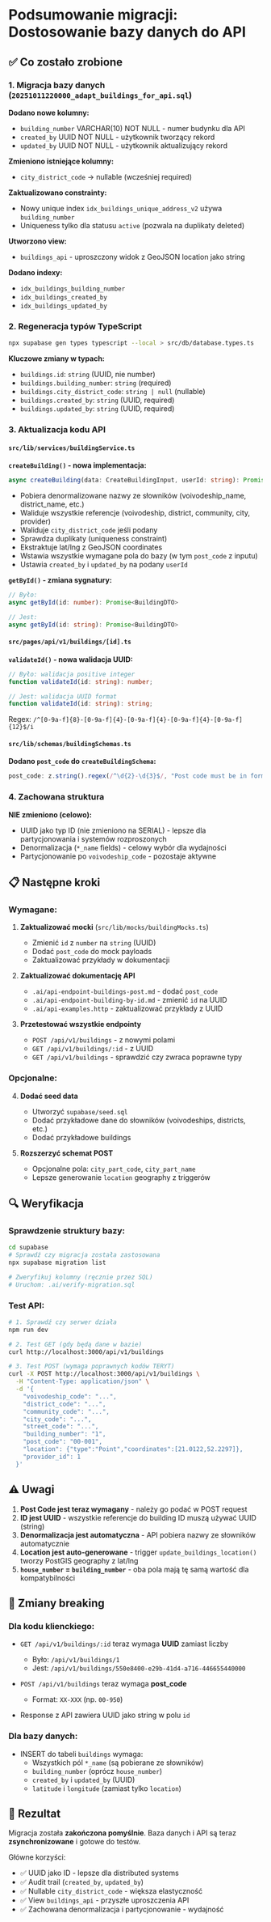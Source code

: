 # Podsumowanie migracji: Dostosowanie bazy danych do API

## ✅ Co zostało zrobione

### 1. Migracja bazy danych (`20251011220000_adapt_buildings_for_api.sql`)

**Dodano nowe kolumny:**

- `building_number` VARCHAR(10) NOT NULL - numer budynku dla API
- `created_by` UUID NOT NULL - użytkownik tworzący rekord
- `updated_by` UUID NOT NULL - użytkownik aktualizujący rekord

**Zmieniono istniejące kolumny:**

- `city_district_code` → nullable (wcześniej required)

**Zaktualizowano constrainty:**

- Nowy unique index `idx_buildings_unique_address_v2` używa `building_number`
- Uniqueness tylko dla statusu `active` (pozwala na duplikaty deleted)

**Utworzono view:**

- `buildings_api` - uproszczony widok z GeoJSON location jako string

**Dodano indexy:**

- `idx_buildings_building_number`
- `idx_buildings_created_by`
- `idx_buildings_updated_by`

### 2. Regeneracja typów TypeScript

```bash
npx supabase gen types typescript --local > src/db/database.types.ts
```

**Kluczowe zmiany w typach:**

- `buildings.id`: `string` (UUID, nie number)
- `buildings.building_number`: `string` (required)
- `buildings.city_district_code`: `string | null` (nullable)
- `buildings.created_by`: `string` (UUID, required)
- `buildings.updated_by`: `string` (UUID, required)

### 3. Aktualizacja kodu API

#### `src/lib/services/buildingService.ts`

**`createBuilding()` - nowa implementacja:**

```typescript
async createBuilding(data: CreateBuildingInput, userId: string): Promise<BuildingDTO>
```

- Pobiera denormalizowane nazwy ze słowników (voivodeship_name, district_name, etc.)
- Waliduje wszystkie referencje (voivodeship, district, community, city, provider)
- Waliduje `city_district_code` jeśli podany
- Sprawdza duplikaty (uniqueness constraint)
- Ekstraktuje lat/lng z GeoJSON coordinates
- Wstawia wszystkie wymagane pola do bazy (w tym `post_code` z inputu)
- Ustawia `created_by` i `updated_by` na podany `userId`

**`getById()` - zmiana sygnatury:**

```typescript
// Było:
async getById(id: number): Promise<BuildingDTO>

// Jest:
async getById(id: string): Promise<BuildingDTO>
```

#### `src/pages/api/v1/buildings/[id].ts`

**`validateId()` - nowa walidacja UUID:**

```typescript
// Było: walidacja positive integer
function validateId(id: string): number;

// Jest: walidacja UUID format
function validateId(id: string): string;
```

Regex: `/^[0-9a-f]{8}-[0-9a-f]{4}-[0-9a-f]{4}-[0-9a-f]{4}-[0-9a-f]{12}$/i`

#### `src/lib/schemas/buildingSchemas.ts`

**Dodano `post_code` do `createBuildingSchema`:**

```typescript
post_code: z.string().regex(/^\d{2}-\d{3}$/, "Post code must be in format XX-XXX");
```

### 4. Zachowana struktura

**NIE zmieniono (celowo):**

- UUID jako typ ID (nie zmieniono na SERIAL) - lepsze dla partycjonowania i systemów rozproszonych
- Denormalizacja (`*_name` fields) - celowy wybór dla wydajności
- Partycjonowanie po `voivodeship_code` - pozostaje aktywne

## 📋 Następne kroki

### Wymagane:

1. **Zaktualizować mocki** (`src/lib/mocks/buildingMocks.ts`)
   - Zmienić `id` z `number` na `string` (UUID)
   - Dodać `post_code` do mock payloads
   - Zaktualizować przykłady w dokumentacji

2. **Zaktualizować dokumentację API**
   - `.ai/api-endpoint-buildings-post.md` - dodać `post_code`
   - `.ai/api-endpoint-building-by-id.md` - zmienić `id` na UUID
   - `.ai/api-examples.http` - zaktualizować przykłady z UUID

3. **Przetestować wszystkie endpointy**
   - `POST /api/v1/buildings` - z nowymi polami
   - `GET /api/v1/buildings/:id` - z UUID
   - `GET /api/v1/buildings` - sprawdzić czy zwraca poprawne typy

### Opcjonalne:

4. **Dodać seed data**
   - Utworzyć `supabase/seed.sql`
   - Dodać przykładowe dane do słowników (voivodeships, districts, etc.)
   - Dodać przykładowe buildings

5. **Rozszerzyć schemat POST**
   - Opcjonalne pola: `city_part_code`, `city_part_name`
   - Lepsze generowanie `location` geography z triggerów

## 🔍 Weryfikacja

### Sprawdzenie struktury bazy:

```bash
cd supabase
# Sprawdź czy migracja została zastosowana
npx supabase migration list

# Zweryfikuj kolumny (ręcznie przez SQL)
# Uruchom: .ai/verify-migration.sql
```

### Test API:

```bash
# 1. Sprawdź czy serwer działa
npm run dev

# 2. Test GET (gdy będą dane w bazie)
curl http://localhost:3000/api/v1/buildings

# 3. Test POST (wymaga poprawnych kodów TERYT)
curl -X POST http://localhost:3000/api/v1/buildings \
  -H "Content-Type: application/json" \
  -d '{
    "voivodeship_code": "...",
    "district_code": "...",
    "community_code": "...",
    "city_code": "...",
    "street_code": "...",
    "building_number": "1",
    "post_code": "00-001",
    "location": {"type":"Point","coordinates":[21.0122,52.2297]},
    "provider_id": 1
  }'
```

## ⚠️ Uwagi

1. **Post Code jest teraz wymagany** - należy go podać w POST request
2. **ID jest UUID** - wszystkie referencje do building ID muszą używać UUID (string)
3. **Denormalizacja jest automatyczna** - API pobiera nazwy ze słowników automatycznie
4. **Location jest auto-generowane** - trigger `update_buildings_location()` tworzy PostGIS geography z lat/lng
5. **`house_number` = `building_number`** - oba pola mają tę samą wartość dla kompatybilności

## 📝 Zmiany breaking

### Dla kodu klienckiego:

- `GET /api/v1/buildings/:id` teraz wymaga **UUID** zamiast liczby
  - Było: `/api/v1/buildings/1`
  - Jest: `/api/v1/buildings/550e8400-e29b-41d4-a716-446655440000`

- `POST /api/v1/buildings` teraz wymaga **post_code**
  - Format: `XX-XXX` (np. `00-950`)

- Response z API zawiera UUID jako string w polu `id`

### Dla bazy danych:

- INSERT do tabeli `buildings` wymaga:
  - Wszystkich pól `*_name` (są pobierane ze słowników)
  - `building_number` (oprócz `house_number`)
  - `created_by` i `updated_by` (UUID)
  - `latitude` i `longitude` (zamiast tylko `location`)

## 🎯 Rezultat

Migracja została **zakończona pomyślnie**. Baza danych i API są teraz **zsynchronizowane** i gotowe do testów.

Główne korzyści:

- ✅ UUID jako ID - lepsze dla distributed systems
- ✅ Audit trail (`created_by`, `updated_by`)
- ✅ Nullable `city_district_code` - większa elastyczność
- ✅ View `buildings_api` - przyszłe uproszczenia API
- ✅ Zachowana denormalizacja i partycjonowanie - wydajność
